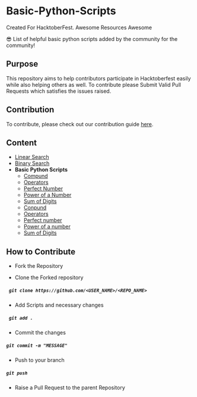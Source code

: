 # Basic-Python-Scripts

Created For HacktoberFest.
Awesome Resources Awesome

😎 List of helpful basic python scripts added by the community for the community!

## Purpose

This repository aims to help contributors participate in Hacktoberfest easily while also helping others as well.
To contribute please Submit Valid Pull Requests which satisfies the issues raised.

## Contribution

To contribute, please check out our contribution guide [here](Contribute.md).

## Content

- [Linear Search](LinearSearch.py)
- [Binary Search](binarySearch.py)
- **Basic Python Scripts**
  - [Compund](basic%20python%20scripts/compund.py)
  - [Operators](basic%20python%20scripts/operators.py)
  - [Perfect Number](basic%20python%20scripts/perfectno.py)
  - [Power of a Number](basic%20python%20scripts/ppower.py)
  - [Sum of Digits](basic%20python%20scripts/sumofdigits.py)
  - [Conpund](basic%20python%20scripts/compund.py)
  - [Operators](basic%20python%20scripts/operators.py)
  - [Perfect number](basic%20python%20scripts/perfectno.py)
  - [Power of a number](basic%20python%20scripts/ppower.py)
  - [Sum of Digits](basic%20python%20scripts/sumofdigits.py)

## How to Contribute

- Fork the Repository

- Clone the Forked repository

##### ` git clone https://github.com/<USER_NAME>/<REPO_NAME>`

- Add Scripts and necessary changes

##### ` git add .`

- Commit the changes

##### `git commit -m "MESSAGE"`

- Push to your branch

##### `git push`

- Raise a Pull Request to the parent Repository
